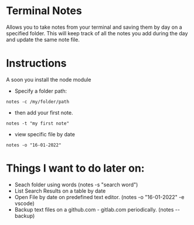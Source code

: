 # Terminal Notes

Allows you to take notes from your terminal and saving them by day on a specified folder.
This will keep track of all the notes you add during the day and update the same note file.


# Instructions
A soon you install the node module

- Specify a folder path:

``` notes -c /my/folder/path ```

- then add your first note.

``` notes -t "my first note" ```

- view specific file by date

``` notes -o "16-01-2022" ```


# Things I want to do later on:
- Seach folder using words (notes -s "search word")
- List Search Results on a table by date
- Open File by date on predefined text editor. (notes -o "16-01-2022" -e vscode)
- Backup text files on a github.com - gitlab.com periodically. (notes --backup)